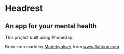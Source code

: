 # Headrest
## An app for your mental health

This project built using PhoneGap.

Brain icon made by [Madebyoliver](http://www.flaticon.com/authors/madebyoliver) from www.flaticon.com
